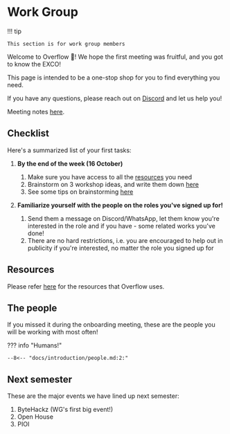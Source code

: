 # Work Group

!!! tip

    This section is for work group members

Welcome to Overflow 🌄! We hope the first meeting was fruitful, and you got to know the EXCO!

This page is intended to be a one-stop shop for you to find everything you need.

If you have any questions, please reach out
on [Discord](https://discord.com/channels/697450907830321192/705698515678134273) and let us help you!

Meeting notes [here](https://connectnpedu.sharepoint.com/:w:/r/sites/np-overflow/Shared%20Documents/General/%5BSensitive%20EXCO%5D%202022/Meetings/%5B13-10-2022%5D%20WG%20Onboarding.docx?d=waaff682dea7f4c22ab23439ed730913e&csf=1&web=1&e=xboJOJ).

## Checklist

Here's a summarized list of your first tasks:

1. **By the end of the week (16 October)**
    1. Make sure you have access to all the [resources](#resources) you need
    2. Brainstorm on 3 workshop ideas, and write them
       down [here](https://connectnpedu.sharepoint.com/:w:/r/sites/np-overflow/Shared%20Documents/General/%5BSensitive%20EXCO%5D%202022/Session%20Materials/Session%20planning.docx?d=w2d2fe1989ba34c9bb05e22775d40ba8f&csf=1&web=1&e=FKp6kw)
      1. See some tips on brainstorming [here](/admin/pre-sem-meet-ups#brainstorming)

2. **Familiarize yourself with the people on the roles you've signed up for!**
    1. Send them a message on Discord/WhatsApp, let them know you're interested in the role and if you have - some related
       works you've done!
    2. There are no hard restrictions, i.e. you are encouraged to help out in publicity if you're interested, no matter the
       role you signed up for

## Resources

Please refer [here](/admin/resources) for the resources that Overflow uses.

## The people

If you missed it during the onboarding meeting, these are the people you will be working with most often!

??? info "Humans!"

    --8<-- "docs/introduction/people.md:2:"

## Next semester

These are the major events we have lined up next semester:

1. ByteHackz (WG's first big event!)
2. Open House
3. PIOI
